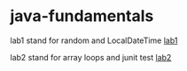 # java-fundamentals

lab1 stand for random and LocalDateTime [lab1](basics)

lab2 stand for array loops and junit test [lab2](basiclibrary)
